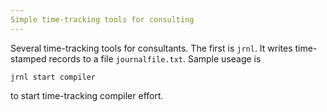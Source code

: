 ```yaml
---
Simple time-tracking tools for consulting
---
```


Several time-tracking tools for consultants.
The first is `jrnl`.  It writes time-stamped
records to a file `journalfile.txt`.  Sample useage is

    jrnl start compiler
    
to start time-tracking compiler effort.

